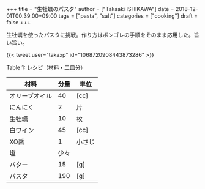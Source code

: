 +++
title = "生牡蠣のパスタ"
author = ["Takaaki ISHIKAWA"]
date = 2018-12-01T00:39:00+09:00
tags = ["pasta", "salt"]
categories = ["cooking"]
draft = false
+++

生牡蠣を使ったパスタに挑戦。作り方はボンゴレの手順をそのまま応用した。旨い旨い。  

{{< tweet user="takaxp" id="1068720908443873286" >}}  

<div class="table-caption">
  <span class="table-number">Table 1</span>:
  レシピ（材料・二皿分）
</div>

| 材料    | 分量 | 単位 |
|-------|----|----|
| オリーブオイル | 40  | [cc] |
| にんにく | 2   | 片   |
| 生牡蠣  | 10  | 枚   |
| 白ワイン | 45  | [cc] |
| XO醤    | 1   | 小さじ |
| 塩      | 少々 |      |
| バター  | 15  | [g]  |
| パスタ  | 190 | [g]  |